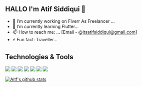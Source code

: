 ## HALLO I'm Atif Siddiqui 👋

- 🔭 I’m currently working on Fiverr As Freelancer  ...
- 🌱 I’m currently learning Flutter...
- 📫 How to reach me: ... [Email - @itsatifsiddiqui@gmail.com]
- ⚡ Fun fact: Traveller...

## Technologies & Tools

![](https://img.shields.io/badge/OS-MacOS-informational?style=flat&logo=apple&logoColor=white&color=ba000d)
![](https://img.shields.io/badge/Editor-VS_Code-informational?style=flat&logo=visual-studio-code&logoColor=white&color=ba000d)
![](https://img.shields.io/badge/Code-Dart-informational?style=flat&logo=dart&logoColor=white&color=ba000d)
![](https://img.shields.io/badge/Code-Flutter-informational?style=flat&logo=flutter&logoColor=white&color=ba000d)
![](https://img.shields.io/badge/Tools-Firebase-informational?style=flat&logo=firebase&logoColor=white&color=ba000d)
![](https://img.shields.io/badge/FreelanceProfile-Upwork-informational?style=flat&logo=upwork&logoColor=white&color=ba000d)
![](https://img.shields.io/badge/FreelanceProfile-Fiverr-informational?style=flat&logo=fiverr&logoColor=white&color=ba000d)



<!-- <a href="https://github.com/itsatifsiddiqui">
  <img align="center" src="https://github-readme-stats.vercel.app/api/top-langs/?username=itsatifsiddiqui&theme=dark&hide_langs_below=1" />
</a> -->
<a href="https://github.com/itsatifsiddiqui">
 <img align="center" src="https://github-readme-stats.vercel.app/api?username=itsatifsiddiqui&show_icons=true&theme=dark&line_height=27" alt="Aitf's github stats"/>
</a>



</div>
